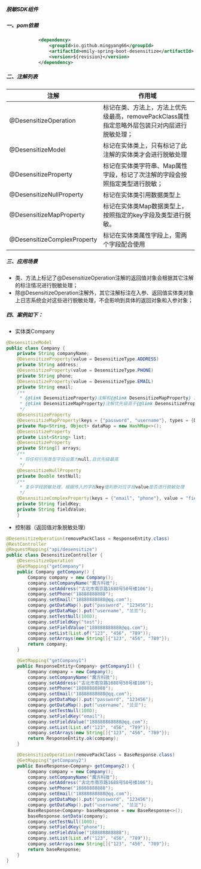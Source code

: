 ##### 脱敏SDK组件

##### 一、pom依赖

```xml
            <dependency>
                <groupId>io.github.mingyang66</groupId>
                <artifactId>emily-spring-boot-desensitize</artifactId>
                <version>${revision}</version>
            </dependency>
```

##### 二、注解列表

| 注解                        | 作用域                                                       |
| --------------------------- | ------------------------------------------------------------ |
| @DesensitizeOperation       | 标记在类、方法上，方法上优先级最高，removePackClass属性指定忽略外层包装只对内层进行脱敏处理； |
| @DesensitizeModel           | 标记在实体类上，只有标记了此注解的实体类才会进行脱敏处理     |
| @DesensitizeProperty        | 标记在实体类字符串、Map属性字段，标记了次注解的字段会按照指定类型进行脱敏； |
| @DesensitizeNullProperty    | 标记在实体类引用数据类型上                                   |
| @DesensitizeMapProperty     | 标记在实体类Map数据类型上，按照指定的key字段及类型进行脱敏。 |
| @DesensitizeComplexProperty | 标记在实体类属性字段上，需两个字段配合使用                   |

##### 三、应用场景

- 类、方法上标记了@DesensitizeOperation注解的返回值对象会根据其它注解的标注情况进行脱敏处理；
- 除@DesensitizeOperation注解外，其它注解标注在入参、返回值实体类对象上日志系统会对这些进行脱敏处理，不会影响到具体的返回对象和入参对象；

##### 四、案例如下：

- 实体类Company

```java
@DesensitizeModel
public class Company {
    private String companyName;
    @DesensitizeProperty(value = DesensitizeType.ADDRESS)
    private String address;
    @DesensitizeProperty(value = DesensitizeType.PHONE)
    private String phone;
    @DesensitizeProperty(value = DesensitizeType.EMAIL)
    private String email;
    /**
     * {@link DesensitizeProperty}注解和{@link DesensitizeMapProperty} 注解都可以对Map集合中value为String的值进行脱敏处理；
     * {@link DesensitizeMapProperty}注解优先级高于{@link DesensitizeProperty}注解
     */
    @DesensitizeProperty
    @DesensitizeMapProperty(keys = {"password", "username"}, types = {DesensitizeType.DEFAULT, DesensitizeType.USERNAME})
    private Map<String, Object> dataMap = new HashMap<>();
    @DesensitizeProperty
    private List<String> list;
    @DesensitizeProperty
    private String[] arrays;
    /**
     * 将任何引用类型字段设置为null,且优先级最高
     */
    @DesensitizeNullProperty
    private Double testNull;
    /**
     * 复杂字段脱敏处理，根据传入的字段key值判断对应字段value是否进行脱敏处理
     */
    @DesensitizeComplexProperty(keys = {"email", "phone"}, value = "fieldValue", types = {DesensitizeType.EMAIL, DesensitizeType.PHONE})
    private String fieldKey;
    private String fieldValue;
    }
```

- 控制器（返回值对象脱敏处理）

```java
@DesensitizeOperation(removePackClass = ResponseEntity.class)
@RestController
@RequestMapping("api/desensitize")
public class DesensitizeController {
    @DesensitizeOperation
    @GetMapping("getCompany")
    public Company getCompany() {
        Company company = new Company();
        company.setCompanyName("魔方科技");
        company.setAddress("古北市南京路1688号50号楼106");
        company.setPhone("18888888888");
        company.setEmail("18888888888@qq.com");
        company.getDataMap().put("password", "123456");
        company.getDataMap().put("username", "兰兰");
        company.setTestNull(100D);
        company.setFieldKey("test");
        company.setFieldValue("188888888888@qq.com");
        company.setList(List.of("123", "456", "789"));
        company.setArrays(new String[]{"123", "456", "789"});
        return company;
    }

    @GetMapping("getCompany1")
    public ResponseEntity<Company> getCompany1() {
        Company company = new Company();
        company.setCompanyName("魔方科技");
        company.setAddress("古北市南京路1688号50号楼106");
        company.setPhone("18888888888");
        company.setEmail("18888888888@qq.com");
        company.getDataMap().put("password", "123456");
        company.getDataMap().put("username", "兰兰");
        company.setTestNull(100D);
        company.setFieldKey("email");
        company.setFieldValue("188888888888@qq.com");
        company.setList(List.of("123", "456", "789"));
        company.setArrays(new String[]{"123", "456", "789"});
        return ResponseEntity.ok(company);
    }

    @DesensitizeOperation(removePackClass = BaseResponse.class)
    @GetMapping("getCompany2")
    public BaseResponse<Company> getCompany2() {
        Company company = new Company();
        company.setCompanyName("魔方科技");
        company.setAddress("古北市南京路1688号50号楼106");
        company.setPhone("18888888888");
        company.setEmail("18888888888@qq.com");
        company.getDataMap().put("password", "123456");
        company.getDataMap().put("username", "兰兰");
        BaseResponse<Company> baseResponse = new BaseResponse<>();
        baseResponse.setData(company);
        company.setTestNull(100D);
        company.setFieldKey("phone");
        company.setFieldValue("188888888888");
        company.setList(List.of("123", "456", "789"));
        company.setArrays(new String[]{"123", "456", "789"});
        return baseResponse;
    }
}
```

